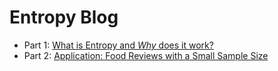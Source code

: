 # Entropy Blog
* Part 1: [What is Entropy and *Why* does it work?](./2023-10-14%20Intuition%20for%20Shannon%20Entropy.md)
* Part 2: [Application: Food Reviews with a Small Sample  Size](./2023-10-04%20Five%20Star%20Reviews%20are%20Overrated.md)
